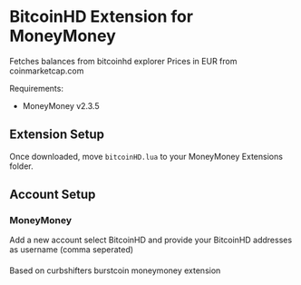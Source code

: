 # BitcoinHD Extension for MoneyMoney

Fetches balances from bitcoinhd explorer
Prices in EUR from coinmarketcap.com

Requirements:
* MoneyMoney v2.3.5

## Extension Setup

Once downloaded, move `bitcoinHD.lua` to your MoneyMoney Extensions folder.

## Account Setup

### MoneyMoney

Add a new account select BitcoinHD and provide your BitcoinHD addresses as username (comma seperated)

####

Based on curbshifters burstcoin moneymoney extension

